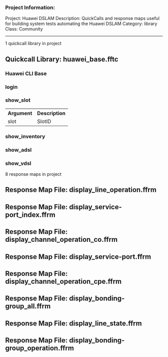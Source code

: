 ### Project Information:
Project: Huawei DSLAM
Description: QuickCalls and response maps useful for building system tests automating the Huawei DSLAM
Category: library
Class: Community

 ----
1 quickcall library in project
## Quickcall Library: huawei_base.fftc
### Huawei CLI Base
### login
### show_slot
<table><tr><th>Argument</th><th>Description</th></tr>
<tr><td>slot</td><td>SlotID</tr></td></table>

### show_inventory
### show_adsl
### show_vdsl
8 response maps in project
## Response Map File: display_line_operation.ffrm
## Response Map File: display_service-port_index.ffrm
## Response Map File: display_channel_operation_co.ffrm
## Response Map File: display_service-port.ffrm
## Response Map File: display_channel_operation_cpe.ffrm
## Response Map File: display_bonding-group_all.ffrm
## Response Map File: display_line_state.ffrm
## Response Map File: display_bonding-group_operation.ffrm